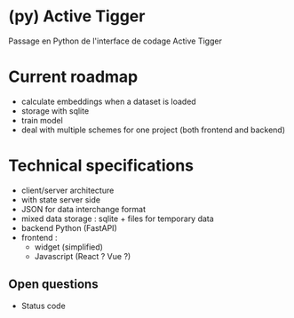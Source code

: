 # (py) Active Tigger

Passage en Python de l'interface de codage Active Tigger


# Current roadmap

- calculate embeddings when a dataset is loaded
- storage with sqlite
- train model
- deal with multiple schemes for one project (both frontend and backend)

# Technical specifications

- client/server architecture
- with state server side
- JSON for data interchange format
- mixed data storage : sqlite + files for temporary data
- backend Python (FastAPI)
- frontend :
    - widget (simplified)
    - Javascript (React ? Vue ?)

## Open questions

- Status code